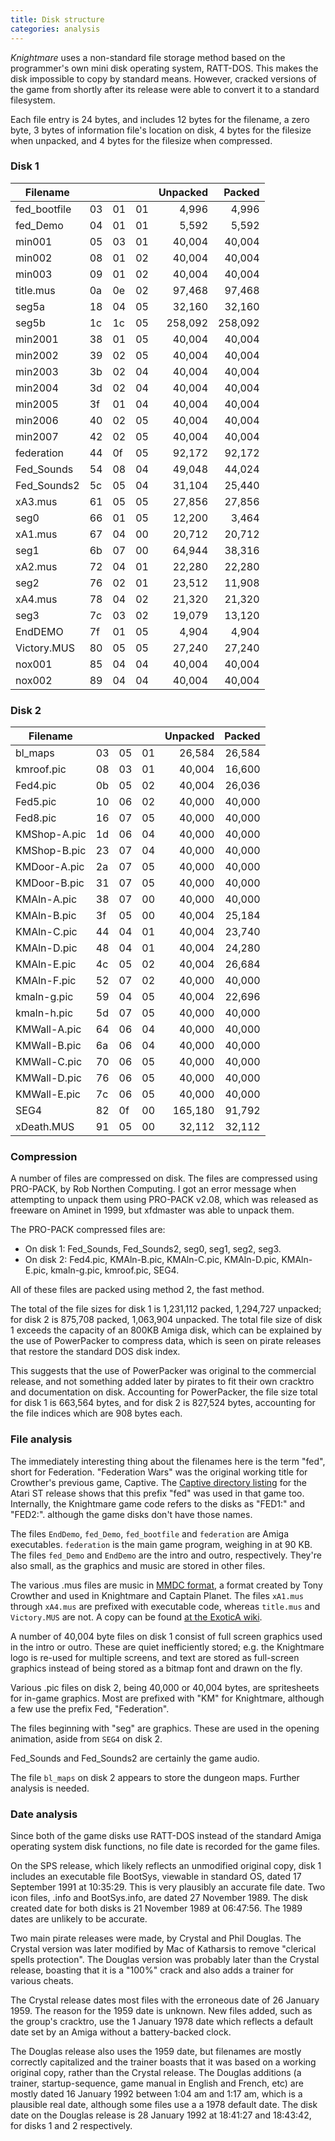 ```yaml
---
title: Disk structure
categories: analysis
---
```


_Knightmare_ uses a non-standard file storage method based on the programmer's
own mini disk operating system, RATT-DOS. This makes the disk impossible to
copy by standard means. However, cracked versions of the game from shortly after
its release were able to convert it to a standard filesystem.

Each file entry is 24 bytes, and includes 12 bytes for the filename, a zero
byte, 3 bytes of information file's location on disk, 4 bytes for the filesize
when unpacked, and 4 bytes for the filesize when compressed.

### Disk 1

| Filename     |    |    |    | Unpacked|  Packed |
|--------------|----|----|----|--------:|--------:|
| fed_bootfile | 03 | 01 | 01 |   4,996 |   4,996 |
| fed_Demo     | 04 | 01 | 01 |   5,592 |   5,592 |
| min001       | 05 | 03 | 01 |  40,004 |  40,004 |
| min002       | 08 | 01 | 02 |  40,004 |  40,004 |
| min003       | 09 | 01 | 02 |  40,004 |  40,004 |
| title.mus    | 0a | 0e | 02 |  97,468 |  97,468 |
| seg5a        | 18 | 04 | 05 |  32,160 |  32,160 |
| seg5b        | 1c | 1c | 05 | 258,092 | 258,092 |
| min2001      | 38 | 01 | 05 |  40,004 |  40,004 |
| min2002      | 39 | 02 | 05 |  40,004 |  40,004 |
| min2003      | 3b | 02 | 04 |  40,004 |  40,004 |
| min2004      | 3d | 02 | 04 |  40,004 |  40,004 |
| min2005      | 3f | 01 | 04 |  40,004 |  40,004 |
| min2006      | 40 | 02 | 05 |  40,004 |  40,004 |
| min2007      | 42 | 02 | 05 |  40,004 |  40,004 |
| federation   | 44 | 0f | 05 |  92,172 |  92,172 |
| Fed_Sounds   | 54 | 08 | 04 |  49,048 |  44,024 |
| Fed_Sounds2  | 5c | 05 | 04 |  31,104 |  25,440 |
| xA3.mus      | 61 | 05 | 05 |  27,856 |  27,856 |
| seg0         | 66 | 01 | 05 |  12,200 |   3,464 |
| xA1.mus      | 67 | 04 | 00 |  20,712 |  20,712 |
| seg1         | 6b | 07 | 00 |  64,944 |  38,316 |
| xA2.mus      | 72 | 04 | 01 |  22,280 |  22,280 |
| seg2         | 76 | 02 | 01 |  23,512 |  11,908 |
| xA4.mus      | 78 | 04 | 02 |  21,320 |  21,320 |
| seg3         | 7c | 03 | 02 |  19,079 |  13,120 |
| EndDEMO      | 7f | 01 | 05 |   4,904 |   4,904 |
| Victory.MUS  | 80 | 05 | 05 |  27,240 |  27,240 |
| nox001       | 85 | 04 | 04 |  40,004 |  40,004 |
| nox002       | 89 | 04 | 04 |  40,004 |  40,004 |

### Disk 2

| Filename     |    |    |    | Unpacked|  Packed |
|--------------|----|----|----|--------:|--------:|
| bl_maps      | 03 | 05 | 01 |  26,584 |  26,584 |
| kmroof.pic   | 08 | 03 | 01 |  40,004 |  16,600 |
| Fed4.pic     | 0b | 05 | 02 |  40,004 |  26,036 |
| Fed5.pic     | 10 | 06 | 02 |  40,000 |  40,000 |
| Fed8.pic     | 16 | 07 | 05 |  40,000 |  40,000 |
| KMShop-A.pic | 1d | 06 | 04 |  40,000 |  40,000 |
| KMShop-B.pic | 23 | 07 | 04 |  40,000 |  40,000 |
| KMDoor-A.pic | 2a | 07 | 05 |  40,000 |  40,000 |
| KMDoor-B.pic | 31 | 07 | 05 |  40,000 |  40,000 |
| KMAln-A.pic  | 38 | 07 | 00 |  40,000 |  40,000 |
| KMAln-B.pic  | 3f | 05 | 00 |  40,004 |  25,184 |
| KMAln-C.pic  | 44 | 04 | 01 |  40,004 |  23,740 |
| KMAln-D.pic  | 48 | 04 | 01 |  40,004 |  24,280 |
| KMAln-E.pic  | 4c | 05 | 02 |  40,004 |  26,684 |
| KMAln-F.pic  | 52 | 07 | 02 |  40,000 |  40,000 |
| kmaln-g.pic  | 59 | 04 | 05 |  40,004 |  22,696 |
| kmaln-h.pic  | 5d | 07 | 05 |  40,000 |  40,000 |
| KMWall-A.pic | 64 | 06 | 04 |  40,000 |  40,000 |
| KMWall-B.pic | 6a | 06 | 04 |  40,000 |  40,000 |
| KMWall-C.pic | 70 | 06 | 05 |  40,000 |  40,000 |
| KMWall-D.pic | 76 | 06 | 05 |  40,000 |  40,000 |
| KMWall-E.pic | 7c | 06 | 05 |  40,000 |  40,000 |
| SEG4         | 82 | 0f | 00 | 165,180 |  91,792 |
| xDeath.MUS   | 91 | 05 | 00 |  32,112 |  32,112 |

### Compression

A number of files are compressed on disk. The files are compressed using
PRO-PACK, by Rob Northen Computing. I got an error message when attempting to
unpack them using PRO-PACK v2.08, which was released as freeware on Aminet in
1999, but xfdmaster was able to unpack them.

The PRO-PACK compressed files are:

- On disk 1: Fed_Sounds, Fed_Sounds2, seg0, seg1, seg2, seg3.
- On disk 2: Fed4.pic, KMAln-B.pic, KMAln-C.pic, KMAln-D.pic, KMAln-E.pic,
kmaln-g.pic, kmroof.pic, SEG4.

All of these files are packed using method 2, the fast method.

The total of the file sizes for disk 1 is 1,231,112 packed, 1,294,727 unpacked;
for disk 2 is 875,708 packed, 1,063,904 unpacked. The total file size of disk 1
exceeds the capacity of an 800KB Amiga disk, which can be explained by the use
of PowerPacker to compress data, which is seen on pirate releases that restore
the standard DOS disk index.

This suggests that the use of PowerPacker was original to the commercial
release, and not something added later by pirates to fit their own cracktro and
documentation on disk. Accounting for PowerPacker, the file size total for disk
1 is 663,564 bytes, and for disk 2 is 827,524 bytes, accounting for the file
indices which are 908 bytes each.

### File analysis

The immediately interesting thing about the filenames here is the term "fed",
short for Federation. "Federation Wars" was the original working title for
Crowther's previous game, Captive. The 
[Captive directory listing](https://captive.atari.org/Technical/Directory/Directory.php)
for the Atari ST release shows that this prefix "fed" was used in that game too.
Internally, the Knightmare game code refers to the disks as "FED1:" and "FED2:".
although the game disks don't have those names.

The files `EndDemo`, `fed_Demo`, `fed_bootfile` and `federation` are Amiga
executables. `federation` is the main game program, weighing in at 90 KB. The
files `fed_Demo` and `EndDemo` are the intro and outro, respectively. They're
also small, as the graphics and music are stored in other files.

The various .mus files are music in 
[MMDC format](https://www.exotica.org.uk/wiki/MMDC), a format created by Tony
Crowther and used in Knightmare and Captain Planet. The files `xA1.mus` through
`xA4.mus` are prefixed with executable code, whereas `title.mus` and
`Victory.MUS` are not. A copy can be found
[at the ExoticA wiki](https://www.exotica.org.uk/wiki/Knightmare).

A number of 40,004 byte files on disk 1 consist of full screen graphics used in
the intro or outro. These are quiet inefficiently stored; e.g. the Knightmare
logo is re-used for multiple screens, and text are stored as full-screen
graphics instead of being stored as a bitmap font and drawn on the fly.

Various .pic files on disk 2, being 40,000 or 40,004 bytes, are spritesheets for
in-game graphics. Most are prefixed with "KM" for Knightmare, although a few use
the prefix Fed, "Federation".

The files beginning with "seg" are graphics. These are used in the opening
animation, aside from `SEG4` on disk 2.

Fed_Sounds and Fed_Sounds2 are certainly the game audio.

The file `bl_maps` on disk 2 appears to store the dungeon maps. Further analysis
is needed.

### Date analysis

Since both of the game disks use RATT-DOS instead of the standard Amiga
operating system disk functions, no file date is recorded for the game files.

On the SPS release, which likely reflects an unmodified original copy, disk 1
includes an executable file BootSys, viewable in standard OS, dated 17 September
1991 at 10:35:29. This is very plausibly an accurate file date. Two icon files,
.info and BootSys.info, are dated 27 November 1989. The disk created date for
both disks is 21 November 1989 at 06:47:56. The 1989 dates are unlikely to be
accurate.

Two main pirate releases were made, by Crystal and Phil Douglas. The Crystal
version was later modified by Mac of Katharsis to remove "clerical spells
protection". The Douglas version was probably later than the Crystal release,
boasting that it is a "100%" crack and also adds a trainer for various cheats.

The Crystal release dates most files with the erroneous date of 26 January 1959.
The reason for the 1959 date is unknown. New files added, such as the group's
cracktro, use the 1 January 1978 date which reflects a default date set by an
Amiga without a battery-backed clock.

The Douglas release also uses the 1959 date, but filenames are mostly correctly
capitalized and the trainer boasts that it was based on a working original copy,
rather than the Crystal release. The Douglas additions (a trainer,
startup-sequence, game manual in English and French, etc) are mostly dated 16
January 1992 between 1:04 am and 1:17 am, which is a plausible real date,
although some files use a a 1978 default date. The disk date on the Douglas
release is 28 January 1992 at 18:41:27 and 18:43:42, for disks 1 and 2
respectively.
